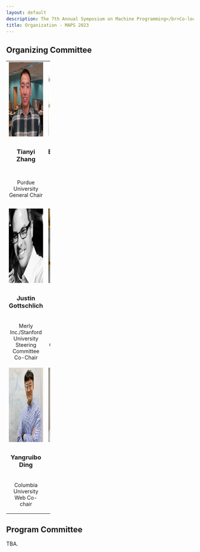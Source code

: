 ```yaml
---
layout: default
description: The 7th Annual Symposium on Machine Programming</br>Co-located with ESEC/FSE 2023</br>December 3, 2023 - San Francisco, CA, USA</br>
title: Organization - MAPS 2023
---
```


<style type="text/css" media="screen">
.committee-row {
  display: inline-block;
  vertical-align: center;
}

.committee-member {
  width: 23.33%; /* Adjust this value as needed */
  display: inline-block;
  text-align: center;
  margin-bottom: 30px; /* Optional: Adjust the margin between committee members */
  margin-right: 30px;
  margin-top: 0;
}

img {
  height: 200px;
}

table, tr, td {border: none !important; cellspacing: 0; cellpadding: 0;width: 23.33%}

.member-details {
  margin-top: 10px; /* Optional: Adjust the margin between the image and member details */
}

</style>

## Organizing Committee

<table>
  <tr>
    <td><center><img src="/profile_photos/tianyi_zhang.jpg" alt="Tianyi Zhang" class="profile-photo"></center></td>
    <td><center><img src="/profile_photos/ray.jpg" alt="Baishakhi Ray" class="profile-photo"></center></td>
  </tr>
  <tr>
    <td><center><h3>Tianyi Zhang</h3></center></td>
    <td><center><h3>Baishakhi Ray</h3></center></td>
  </tr>
  <tr>
    <td><center><p>Purdue University<br>General Chair</p></center></td>
    <td><center><p>Columbia University<br>Program Chair</p></center></td>
  </tr>
  <tr>
    <td><center><img src="/profile_photos/justin.jpg" alt="Justin Gottschlich" class="profile-photo"></center></td>
    <td><center><img src="/profile_photos/charles.jpg" alt="Charles Sutton" class="profile-photo"></center></td>
  </tr>
  <tr>
    <td><center><h3>Justin Gottschlich</h3></center></td>
    <td><center><h3>Charles Sutton</h3></center></td>
  </tr>
  <tr>
    <td><center><p>Merly Inc./Stanford University<br>Steering Committee Co-Chair</p></center></td>
    <td><center><p>Google<br>Steering Committee Co-Chair</p></center></td>
  </tr>
  <tr>
    <td><center><img src="/profile_photos/yangruibo.jpg" alt="Yangruibo Ding" class="profile-photo"></center></td>
    <td><center><img src="/profile_photos/vikram.jpg" alt="Vikram Nitin" class="profile-photo"></center></td>
  </tr>
  <tr>
    <td><center><h3>Yangruibo Ding</h3></center></td>
    <td><center><h3>Vikram Nitin</h3></center></td>
  </tr>
  <tr>
    <td><center><p>Columbia University<br>Web Co-chair</p></center></td>
    <td><center><p>Columbia University<br>Web Co-chair</p></center></td>
  </tr>
</table>

<!--
![](/profile_photos/tianyi_zhang.jpg) | ![](/profile_photos/ray.jpg) |
:-------------------------:|:-------------------------:
Tianyi Zhang <br> Purdue University <br> General Chair  |  Baishakhi Ray  |  Justin Gottschlich
 -->


<!-- <div class="committee-row">
  <div class="committee-member">
    <img src="/profile_photos/tianyi_zhang.jpg" alt="Tianyi Zhang">
    <div class="member-details">
      <h3>Tianyi Zhang</h3>
      <p>Purdue University<br>General Chair</p>
    </div>
  </div>
  <div class="committee-member">
    <img src="/profile_photos/ray.jpg" alt="Baishakhi Ray">
    <div class="member-details">
      <h3>Baishakhi Ray</h3>
      <p>Columbia University<br>Program Chair</p>
    </div>
  </div>
  <div class="committee-member">
    <img src="/profile_photos/justin.jpg" alt="Justin Gottschlich">
    <div class="member-details">
      <h3>Justin Gottschlich</h3>
      <p>Merly Inc. / Stanford University<br>Steering Committee Chair</p>
    </div>
  </div>
</div>

<div class="committee-row">
  <div class="committee-member">
    <img src="/profile_photos/charles.jpg" alt="Charles Sutton">
    <div class="member-details">
      <h3>Charles Sutton</h3>
      <p>Google</p>
    </div>
  </div>
  <div class="committee-member">
    <img src="/profile_photos/yangruibo.jpg" alt="Yangruibo Ding">
    <div class="member-details">
      <h3>Yangruibo Ding</h3>
      <p>Columbia University<br>Web Co-chair</p>
    </div>
  </div>
  <div class="committee-member">
    <img src="/profile_photos/vikram.jpg" alt="Vikram Nitin">
    <div class="member-details">
      <h3>Vikram Nitin</h3>
      <p>Columbia University<br>Web Co-chair</p>
    </div>
  </div>
</div> -->


## Program Committee

TBA.
